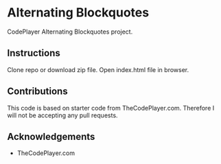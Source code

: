 # Alternating Blockquotes
CodePlayer Alternating Blockquotes project. 

## Instructions
Clone repo or download zip file. Open index.html file in browser.

## Contributions
This code is based on starter code from TheCodePlayer.com. Therefore I will not be accepting any pull requests.

## Acknowledgements 
* TheCodePlayer.com
